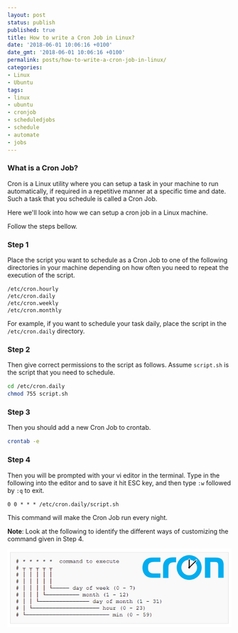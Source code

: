 ```yaml
---
layout: post
status: publish
published: true
title: How to write a Cron Job in Linux?
date: '2018-06-01 10:06:16 +0100'
date_gmt: '2018-06-01 10:06:16 +0100'
permalink: posts/how-to-write-a-cron-job-in-linux/
categories:
- Linux
- Ubuntu
tags:
- linux
- ubuntu
- cronjob
- scheduledjobs
- schedule
- automate
- jobs
---
```


### What is a Cron Job?


Cron is a Linux utility where you can setup a task in your machine to run automatically, if required in a repetitive manner at a specific time and date. Such a task that you schedule is called a Cron Job.


Here we'll look into how we can setup a cron job in a Linux machine.

Follow the steps bellow.

### Step 1
Place the script you want to schedule as a Cron Job to one of the following directories in your machine depending on how often you need to repeat the execution of the script.

```
/etc/cron.hourly
/etc/cron.daily
/etc/cron.weekly
/etc/cron.monthly
```

For example, if you want to schedule your task daily, place the script in the `/etc/cron.daily` directory.

### Step 2

Then give correct permissions to the script as follows. Assume `script.sh` is the script that you need to schedule.

```bash
cd /etc/cron.daily
chmod 755 script.sh
```

### Step 3
Then you should add a new Cron Job to crontab.
```bash
crontab -e
```
### Step 4

Then you will be prompted with your vi editor in the terminal. Type in the following into the editor and to save it hit ESC key, and then type `:w` followed by `:q` to exit.

```
0 0 * * * /etc/cron.daily/script.sh
```

This command will make the Cron Job run every night.

**Note**: Look at the following to identify the different ways of customizing the command given in Step 4.

![](/uploads/cron-job.png)
